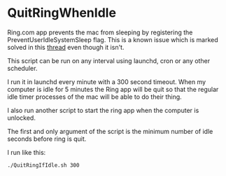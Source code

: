 # QuitRingWhenIdle

Ring.com app prevents the mac from sleeping by registering the PreventUserIdleSystemSleep flag.  This is a known issue which is marked solved in this [thread](https://community.ring.com/t5/Ring-App/MacOS-App-Preventing-Sleep/td-p/2986) even though it isn't.

This script can be run on any interval using launchd, cron or any other scheduler.

I run it in launchd every minute with a 300 second timeout.  When my computer is idle for 5 minutes the Ring app will be quit so that the regular idle timer processes of the mac will be able to do their thing.

I also run another script to start the ring app when the computer is unlocked.

The first and only argument of the script is the minimum number of idle seconds before ring is quit.

I run like this:

```
./QuitRingIfIdle.sh 300
```